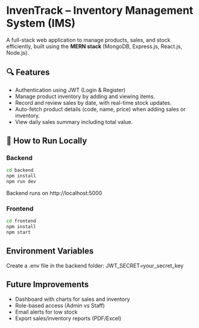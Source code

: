 # InvenTrack – Inventory Management System (IMS)

A full-stack web application to manage products, sales, and stock efficiently, built using the **MERN stack** (MongoDB, Express.js, React.js, Node.js).

## 🔍 Features

- Authentication using JWT (Login & Register)
- Manage product inventory by adding and viewing items.
- Record and review sales by date, with real-time stock updates.
- Auto-fetch product details (code, name, price) when adding sales or inventory.
- View daily sales summary including total value.

## 🚀 How to Run Locally

### Backend

```bash
cd backend
npm install
npm run dev
```

Backend runs on http://localhost:5000

### Frontend

```bash
cd frontend
npm install
npm start
```

## Environment Variables
Create a .env file in the backend folder:
JWT_SECRET=your_secret_key

##  Future Improvements

- Dashboard with charts for sales and inventory
- Role-based access (Admin vs Staff)
- Email alerts for low stock
- Export sales/inventory reports (PDF/Excel)


